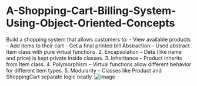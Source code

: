 # A-Shopping-Cart-Billing-System-Using-Object-Oriented-Concepts
 Build a shopping system that allows customers to:   - View available products   - Add items to their cart   - Get a final printed bill
Abstraction – Used abstract Item class with pure virtual functions.
2. Encapsulation – Data (like name and price) is kept private inside classes.
3. Inheritance – Product inherits from Item class.
4. Polymorphism – Virtual functions allow different behavior for different item types.
5. Modularity – Classes like Product and ShoppingCart separate logic neatly.
![image](https://github.com/user-attachments/assets/087589fc-1ac9-4be3-a073-87c0cf723024)
